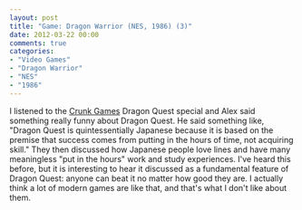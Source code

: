 ```yaml
---
layout: post
title: "Game: Dragon Warrior (NES, 1986) (3)"
date: 2012-03-22 00:00
comments: true
categories:
- "Video Games"
- "Dragon Warrior"
- "NES"
- "1986"
---
```


I listened to the [Crunk Games](http://www.crunkgames.com/?p%3D380) Dragon Quest special and Alex said
something really funny about Dragon Quest. He said something like,
"Dragon Quest is quintessentially Japanese because it is based on
the premise that success comes from putting in the hours of time,
not acquiring skill." They then discussed how Japanese people love
lines and have many meaningless "put in the hours" work and study
experiences. I've heard this before, but it is interesting to hear
it discussed as a fundamental feature of Dragon Quest: anyone can
beat it no matter how good they are. I actually think a lot of
modern games are like that, and that's what I don't like about
them.    
